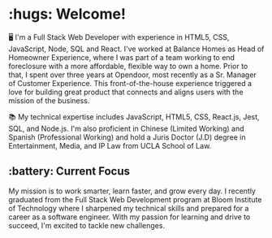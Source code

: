 
<h1> :hugs:  Welcome!</h1>


:desktop_computer: 
I'm a Full Stack Web Developer with experience in HTML5, CSS, JavaScript, Node, SQL and React. I've worked at Balance Homes as Head of Homeowner Experience, where I was part of a team working to end foreclosure with a more affordable, flexible way to own a home. Prior to that, I spent over three years at Opendoor, most recently as a Sr. Manager of Customer Experience. This front-of-the-house experience triggered a love for building great product that connects and aligns users with the mission of the business.

:books:
My technical expertise includes JavaScript, HTML5, CSS, React.js, Jest, SQL, and Node.js. I'm also proficient in Chinese (Limited Working) and Spanish (Professional Working) and hold a Juris Doctor (J.D) degree in Entertainment, Media, and IP Law from UCLA School of Law. 

<h2> :battery:  Current Focus</h2>
My mission is to work smarter, learn faster, and grow every day. I recently graduated from the Full Stack Web Development program at Bloom Institute of Technology where I sharpened my technical skills and prepared for a career as a software engineer. With my passion for learning and drive to succeed, I'm excited to tackle new challenges.
